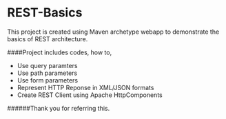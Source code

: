 # REST-Basics
This project is created using Maven archetype webapp to demonstrate the basics of REST architecture.

####Project includes codes, how to,
* Use query paramters
* Use path parameters
* Use form parameters
* Represent HTTP Reponse in XML/JSON formats
* Create REST Client using Apache HttpComponents

######Thank you for referring this.
